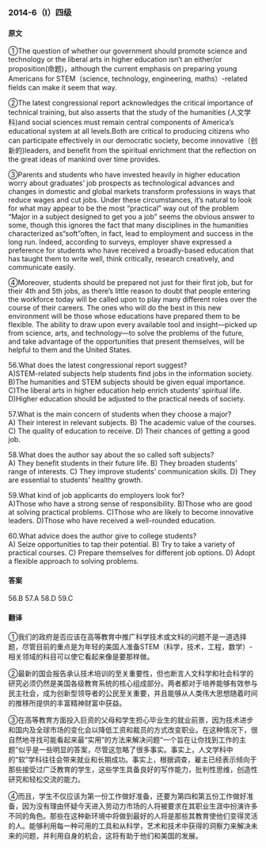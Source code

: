 ### 2014-6（Ⅰ）四级

#### 原文

①The question of whether our government should promote science and technology or the liberal arts in higher education isn’t an either/or proposition(命题)，although the current emphasis on preparing young Americans for STEM（science, technology, engineering, maths）-related fields can make it seem that way.

②The latest congressional report acknowledges the critical importance of technical training, but also asserts that the study of the humanities (人文学科)and social sciences must remain central components of America’s educational system at all levels.Both are critical to producing citizens who can participate effectively in our democratic society, become innovative（创新的)leaders, and benefit from the spiritual enrichment that the reflection on the great ideas of mankind over time provides.

③Parents and students who have invested heavily in higher education worry about graduates’ job prospects as technological advances and changes in domestic and global markets transform professions in ways that reduce wages and cut jobs. Under these circumstances, it’s natural to look for what may appear to be the most “practical” way out of the problem “Major in a subject designed to get you a job” seems the obvious answer to some, though this ignores the fact that many disciplines in the humanities characterized as“soft”often, in fact, lead to employment and success in the long run. Indeed, according to surveys, employer shave expressed a preference for students who have received a broadly-based education that has taught them to write well, think critically, research creatively, and communicate easily.

④Moreover, students should be prepared not just for their first job, but for their 4th and 5th jobs, as there’s little reason to doubt that people entering the workforce today will be called upon to play many different roles over the course of their careers. The ones who will do the best in this new environment will be those whose educations have prepared them to be flexible. The ability to draw upon every available tool and insight—picked up from science, arts, and technology—to solve the problems of the future, and take advantage of the opportunities that present themselves, will be helpful to them and the United States.

56.What does the latest congressional report suggest?              
A)STEM-related subjects help students find jobs in the information society.
B)The humanities and STEM subjects should be given equal importance.
C)The liberal arts in higher education help enrich students’ spiritual life.
D)Higher education should be adjusted to the practical needs of society.

57.What is the main concern of students when they choose a major?	
A) Their interest in relevant subjects.
B) The academic value of the courses.
C) The quality of education to receive.
D) Their chances of getting a good job.

58.What does the author say about the so called soft subjects?		
A) They benefit students in their future life.
B) They broaden students’ range of interests.
C) They improve students’ communication skills.
D) They are essential to students’ healthy growth.

59.What kind of job applicants do employers look for?			
A)Those who have a strong sense of responsibility.
B)Those who are good at solving practical problems.
C)Those who are likely to become innovative leaders.
D)Those who have received a well-rounded education.

60.What advice does the author give to college students?		
A) Seize opportunities to tap their potential.
B) Try to take a variety of practical courses.
C) Prepare themselves for different job options.
D) Adopt a flexible approach to solving problems.


#### 答案

56.B 57.A 58.D 59.C

#### 翻译

①我们的政府是否应该在高等教育中推广科学技术或文科的问题不是一道选择题，尽管目前的重点是为年轻的美国人准备STEM（科学，技术，工程，数学）- 相关领域的科目可以使它看起来像是要那样做。

②最新的国会报告承认技术培训的至关重要性，但也断言人文科学和社会科学的研究必须仍然是美国各级教育系统的核心组成部分。两者都对于培养能够有效参与民主社会，成为创新型领导者的公民至关重要，并且能够从人类伟大思想随着时间的推移所提供的丰富精神财富中获益。

③在高等教育方面投入巨资的父母和学生担心毕业生的就业前景，因为技术进步和国内及全球市场的变化会以降低工资和裁员的方式改变职业。在这种情况下，很自然地寻找可能看起来最“实用”的方法来解决问题“一个旨在让你找到工作的主题”似乎是一些明显的答案，尽管这忽略了很多事实。事实上，人文学科中的“软”学科往往会带来就业和长期成功。事实上，根据调查，雇主已经表示倾向于那些接受过广泛教育的学生，这些学生具备良好的写作能力，批判性思维，创造性研究和轻松交流的能力。

④而且，学生不仅应该为第一份工作做好准备，还要为第四和第五份工作做好准备，因为没有理由怀疑今天进入劳动力市场的人将被要求在其职业生涯中扮演许多不同的角色。那些在这种新环境中将做到最好的人将是那些其教育使他们变得灵活的人。能够利用每一种可用的工具和从科学，艺术和技术中获得的洞察力来解决未来的问题，并利用自身的机会，这将有助于他们和美国的发展。